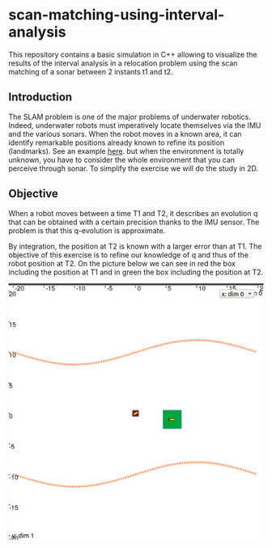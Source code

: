 # scan-matching-using-interval-analysis
This repository contains a basic simulation in C++ allowing to visualize the results of the interval analysis in a relocation problem using the scan matching of a sonar between 2 instants t1 and t2.

## Introduction
The SLAM problem is one of the major problems of underwater robotics.
Indeed, underwater robots must imperatively locate themselves via the IMU and the various sonars.
When the robot moves in a known area, it can identify remarkable positions already known to refine its position (landmarks). 
See an example [here](http://simon-rohou.fr/research/tubex-lib/doc/tutorial/03-static-rangebearing/index.html).
but when the environment is totally unknown, you have to consider the whole environment that you can perceive through sonar.
To simplify the exercise we will do the study in 2D.

## Objective
When a robot moves between a time T1 and T2, it describes an evolution q that can be obtained with a certain precision thanks to the IMU sensor. The problem is that this q-evolution is approximate. 

By integration, the position at T2 is known with a larger error than at T1.
The objective of this exercise is to refine our knowledge of q and thus of the robot position at T2.
On the picture below we can see in red the box including the position at T1 and in green the box including the position at T2.

<p align="center">
    <img src="https://github.com/Paul-antoineLeTolguenec/scan-matching-using-interval-analysis/blob/master/docs/images/objective.png" >
</p>




